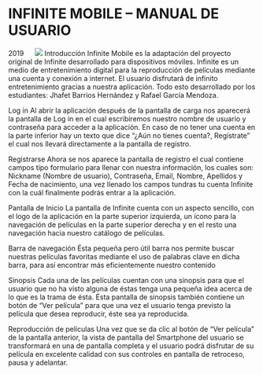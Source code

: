 # INFINITE MOBILE – MANUAL DE USUARIO
2019
 
![](website/static/sample.png)
Introducción
Infinite Mobile es la adaptación del proyecto original de Infinite desarrollado para dispositivos móviles. Infinite es un medio de entretenimiento digital para la reproducción de películas mediante una cuenta y conexión a internet.
El usuario disfrutará de infinito entretenimiento gracias a nuestra aplicación. Todo esto desarrollado por los estudiantes: Jhafet Barrios Hernández y Rafael García Mendoza.

Log in
Al abrir la aplicación después de la pantalla de carga nos aparecerá la pantalla de Log in en el cual escribiremos nuestro nombre de usuario y contraseña para acceder a la aplicación. En caso de no tener una cuenta en la parte inferior hay un texto que dice “¿Aún no tienes cuenta?, Regístrate” el cual nos llevará directamente a la pantalla de registro.


Registrarse
Ahora se nos aparece la pantalla de registro el cual contiene campos tipo formulario para llenar con nuestra información, los cuales son: Nickname (Nombre de usuario), Contraseña, Email, Nombre, Apellidos y Fecha de nacimiento, una vez llenado los campos tundras tu cuenta Infinite con la cuál finalmente podrás entrar a la aplicación.


Pantalla de Inicio
La pantalla de Infinite cuenta con un aspecto sencillo, con el logo de la aplicación en la parte superior izquierda, un ícono para la navegación de películas en la parte superior derecha y en el resto una navegación hacia nuestro catálogo de películas.


Barra de navegación
Ésta pequeña pero útil barra nos permite buscar nuestras películas favoritas mediante el uso de palabras clave en dicha barra, para así encontrar más eficientemente nuestro contenido


Sinopsis
Cada una de las películas cuentan con una sinopsis para que el usuario que no ha visto alguna de éstas tenga una pequeña idea acerca de lo que es la trama de ésta. Ésta pantalla de sinopsis también contiene un botón de “Ver película” para que una vez el usuario tenga previsto la película que desea reproducir, éste sea ya reproducida.


Reproducción de películas
Una vez que se da clic al botón de “Ver película” de la pantalla anterior, la vista de pantalla del Smartphone del usuario se transformará en una de pantalla completa y el usuario podrá disfrutar de su película en excelente calidad con sus controles en pantalla de retroceso, pausa y adelantar.
	
 

